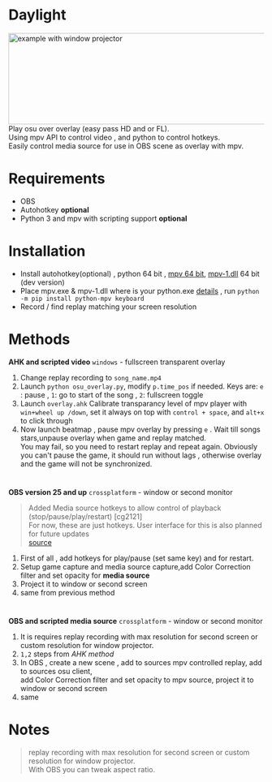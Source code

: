 # Daylight 

 <img align="right" width="600" height="180" src="https://i.imgur.com/1p2C48W.png" alt="example with window projector">  

Play osu over overlay (easy pass HD and or FL).  
Using mpv API to control video , and python to control hotkeys.  
Easily control media source for use in OBS scene as overlay with mpv.  
# Requirements 
- OBS 
- Autohotkey **optional**
- Python 3 and mpv with scripting support **optional**
# Installation
* Install autohotkey(optional) , python 64 bit , [mpv 64 bit](https://sourceforge.net/projects/mpv-player-windows/files/64bit/mpv-x86_64-20200105-git-9eb3991.7z/download), [mpv-1.dll](https://sourceforge.net/projects/mpv-player-windows/files/libmpv/mpv-dev-x86_64-20200105-git-9eb3991.7z/download) 64 bit (dev version)
* Place mpv.exe & mpv-1.dll  where is your python.exe  [details](https://github.com/jaseg/python-mpv#libmpv) , run `python -m pip install python-mpv keyboard`
* Record / find replay matching your screen resolution
# Methods 
**AHK and scripted video** `windows` - fullscreen transparent overlay  
1. Change replay recording  to `song_name.mp4`
2. Launch `python osu_overlay.py`, modify `p.time_pos` if needed. Keys are: `e` : pause , `1`: go to start of the song , `2`: fullscreen toggle 
3. Launch `overlay.ahk` Calibrate transparancy level of mpv player with `win+wheel up /down`, set it always on top with `control + space`, and `alt+x` to click through 
4. Now launch beatmap , pause mpv overlay by pressing `e` . Wait till songs stars,unpause overlay when game and replay matched.  
You may fail, so you need to restart replay and repeat again. Obviously you can't pause the game, it should run without lags , otherwise
overlay and the game  will not be synchronized.
#
**OBS version 25 and up** `crossplatform` - window or second monitor 
> Added Media source hotkeys to allow control of playback (stop/pause/play/restart) [cg2121]  
>    For now, these are just hotkeys. User interface for this is also planned for future updates  
[source](https://github.com/obsproject/obs-studio/releases/tag/25.0.0)
1. First of all , add hotkeys for play/pause (set same key) and for restart. 
2. Setup game capture and media source capture,add Color Correction filter and set opacity for **media source**
3. Project it to window or second screen 
4. same from previous method
#
**OBS and scripted media source** `crossplatform` - window or second monitor 
1. It is requires replay recording with max resolution for second screen or custom resolution for window projector.  
2. `1,2` steps from *AHK method*   
3. In OBS , create a new scene , add to sources mpv controlled replay, add to sources osu client,  
add Color Correction filter and set opacity to mpv source, project it to window or second screen 
4. same 
# Notes
> replay recording with max resolution for second screen or custom resolution for window projector.  
With OBS you can tweak aspect ratio.

